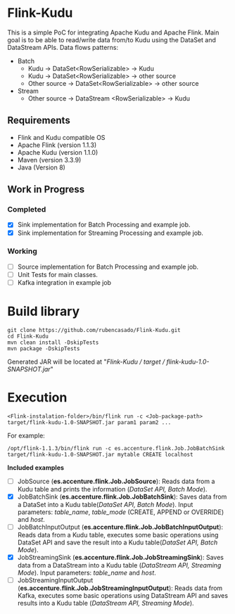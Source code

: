 # Flink-Kudu
This is a simple PoC for integrating Apache Kudu and Apache Flink. Main goal is to be able to read/write data from/to Kudu using the DataSet and DataStream APIs.
Data flows patterns:
* Batch
  * Kudu -> DataSet\<RowSerializable\> -> Kudu
  * Kudu -> DataSet\<RowSerializable\> -> other source
  * Other source -> DataSet\<RowSerializable\> -> other source
* Stream
  * Other source -> DataStream \<RowSerializable\> -> Kudu


## Requirements

* Flink and Kudu compatible OS
* Apache Flink (version 1.1.3)
* Apache Kudu (version 1.1.0)
* Maven (version 3.3.9)
* Java (Version 8)


## Work in Progress
### Completed
- [x] Sink implementation for Batch Processing and example job.
- [x] Sink implementation for Streaming Processing and example job.

### Working
- [ ] Source implementation for Batch Processing and example job.
- [ ] Unit Tests for main classes.
- [ ] Kafka integration in example job

# Build library

```
git clone https://github.com/rubencasado/Flink-Kudu.git
cd Flink-Kudu
mvn clean install -DskipTests 
mvn package -DskipTests
```
Generated JAR will be located at "*Flink-Kudu / target / flink-kudu-1.0-SNAPSHOT.jar*"

# Execution

```
<Flink-instalation-folder>/bin/flink run -c <Job-package-path> target/flink-kudu-1.0-SNAPSHOT.jar param1 param2 ...
```
For example:
```
/opt/flink-1.1.3/bin/flink run -c es.accenture.flink.Job.JobBatchSink target/flink-kudu-1.0-SNAPSHOT.jar mytable CREATE localhost
```
**Included examples**
- [ ] JobSource (**es.accenture.flink.Job.JobSource**): Reads data from a Kudu table and prints the information (*DataSet API, Batch Mode*).
- [x] JobBatchSink (**es.accenture.flink.Job.JobBatchSink**): Saves data from a DataSet into a Kudu table(*DataSet API, Batch Mode*). Input parameters: *table_name*, *table_mode* (CREATE, APPEND or OVERRIDE) and *host*.
- [ ] JobBatchInputOutput (**es.accenture.flink.Job.JobBatchInputOutput**): Reads data from a Kudu table, executes some basic operations using DataSet API and save the result into a Kudu table(*DataSet API, Batch Mode*).
- [x] JobStreamingSink (**es.accenture.flink.Job.JobStreamingSink**): Saves data from a DataStream into a Kudu table (*DataStream API, Streaming Mode*). Input parameters: *table_name* and *host*.
- [ ] JobStreamingInputOutput (**es.accenture.flink.Job.JobStreamingInputOutput**): Reads data from Kafka, executes some basic operations using DataStream API and saves results into a Kudu table (*DataStream API, Streaming Mode*).
